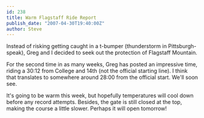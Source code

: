 ```yaml
---
id: 238
title: Warm Flagstaff Ride Report
publish_date: "2007-04-30T19:40:00Z"
author: Steve
---
```

Instead of risking getting caught in a t-bumper (thunderstorm in Pittsburgh-speak), Greg and I decided to seek out the protection of Flagstaff Mountain.

For the second time in as many weeks, Greg has posted an impressive time, riding a 30:12 from College and 14th (not the official starting line). I think that translates to somewhere around 28:00 from the official start. We'll soon see.

It's going to be warm this week, but hopefully temperatures will cool down before any record attempts. Besides, the gate is still closed at the top, making the course a little slower. Perhaps it will open tomorrow!
